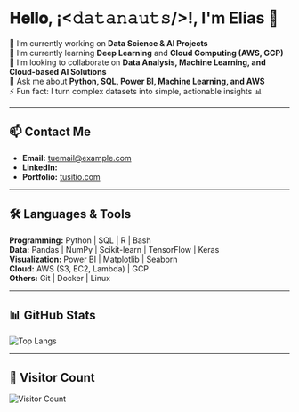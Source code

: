 # 𝐇𝐞𝐥𝐥𝐨, ¡<𝚍𝚊𝚝𝚊𝚗𝚊𝚞𝚝𝚜/>!, I'm Elias 🚀

🔭 I’m currently working on **Data Science & AI Projects**  
🌱 I’m currently learning **Deep Learning** and **Cloud Computing (AWS, GCP)**  
👯 I’m looking to collaborate on **Data Analysis, Machine Learning, and Cloud-based AI Solutions**  
💬 Ask me about **Python, SQL, Power BI, Machine Learning, and AWS**  
⚡ Fun fact: I turn complex datasets into simple, actionable insights 📊  

---

## 📫 Contact Me
- **Email:** tuemail@example.com  
- **LinkedIn:** [](https://www.linkedin.com/in/elias-navarro-castro/)
- **Portfolio:** [tusitio.com](https://tusitio.com)  

---

## 🛠 Languages & Tools
**Programming:** Python | SQL | R | Bash  
**Data:** Pandas | NumPy | Scikit-learn | TensorFlow | Keras  
**Visualization:** Power BI | Matplotlib | Seaborn  
**Cloud:** AWS (S3, EC2, Lambda) | GCP  
**Others:** Git | Docker | Linux  

---

## 📊 GitHub Stats
![Top Langs](https://github-readme-stats.vercel.app/api/top-langs/?username=Elias0512vs&layout=compact&theme=radical)  

---

## 👀 Visitor Count
![Visitor Count](https://komarev.com/ghpvc/?username=Elias0512vs&color=blue)
